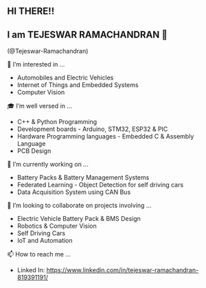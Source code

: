 ## HI THERE!!

## I am TEJESWAR RAMACHANDRAN 🤠

(@Tejeswar-Ramachandran)

👀 I’m interested in ...
- Automobiles and Electric Vehicles
- Internet of Things and Embedded Systems
- Computer Vision

🎓 I’m well versed in ...
- C++ & Python Programming
- Development boards - Arduino, STM32, ESP32 & PIC
- Hardware Programming languages - Embedded C & Assembly Language
- PCB Design 

🌱 I’m currently working on ...
- Battery Packs & Battery Management Systems
- Federated Learning - Object Detection for self driving cars
- Data Acquisition System using CAN Bus


🤝 I’m looking to collaborate on projects involving ...
- Electric Vehicle Battery Pack & BMS Design
- Robotics & Computer Vision
- Self Driving Cars
- IoT and Automation

📫 How to reach me ...
- Linked In: https://www.linkedin.com/in/tejeswar-ramachandran-819391191/


<!---
Tejeswar-Ramachandran/Tejeswar-Ramachandran is a ✨ special ✨ repository because its `README.md` (this file) appears on your GitHub profile.
You can click the Preview link to take a look at your changes.
--->

